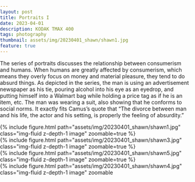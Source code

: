 ```yaml
---
layout: post
title: Portraits I
date: 2023-04-01
description: KODAK TMAX 400
tags: photography
thumbnail: assets/img/20230401_shawn/shawn1.jpg
feature: true
---
```


The series of portraits discusses the relationship between consumerism and humans. When humans are greatly affected by consumerism, which means they overly focus on money and material pleasure, they tend to do absurd things. As depicted in the series, the man is using an advertisement newspaper as his tie, pouring alcohol into his eye as an eyedrop, and putting himself into a Walmart bag while holding a price tag as if he is an item, etc. The man was wearing a suit, also showing that he conforms to social norms. It exactly fits Camus’s quote that “The divorce between man and his life, the actor and his setting, is properly the feeling of absurdity.”

<style>
    body {
        margin: 0;
        padding: 0;
    }
    .image-container {
        display: flex;
        flex-direction: column;
        align-items: center;
    }
    .image {
        width: 100%;
        max-width: 100%;
        height: auto;
    }
</style>

<div class="image-container">
    <div class="row">
        <div class="col-12 col-md-6">
            {% include figure.html path="assets/img/20230401_shawn/shawn1.jpg" class="img-fluid z-depth-1 image" zoomable=true %}
        </div>
        <div class="col-12 col-md-6">
            {% include figure.html path="assets/img/20230401_shawn/shawn3.jpg" class="img-fluid z-depth-1 image" zoomable=true %}
        </div>
    </div>
    <div class="row">
        <div class="col-12">
            {% include figure.html path="assets/img/20230401_shawn/shawn5.jpg" class="img-fluid z-depth-1 image" zoomable=true %}
        </div>
    </div>
    <div class="row">
        <div class="col-12 col-md-6">
            {% include figure.html path="assets/img/20230401_shawn/shawn4.jpg" class="img-fluid z-depth-1 image" zoomable
